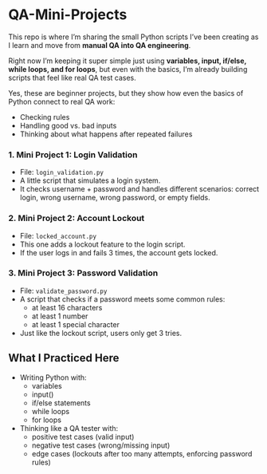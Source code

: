 # QA-Mini-Projects


This repo is where I’m sharing the small Python scripts I’ve been creating as I learn and move from **manual QA into QA engineering**.  

Right now I’m keeping it super simple just using **variables, input, if/else, while loops, and for loops**, but even with the basics, I’m already building scripts that feel like real QA test cases. 

Yes, these are beginner projects, but they show how even the basics of Python connect to real QA work:  
- Checking rules  
- Handling good vs. bad inputs
- Thinking about what happens after repeated failures

### 1. Mini Project 1: Login Validation  
- File: `login_validation.py`  
- A little script that simulates a login system.  
- It checks username + password and handles different scenarios: correct login, wrong username, wrong password, or empty fields.

### 2. Mini Project 2: Account Lockout
-  File: `locked_account.py`  
- This one adds a lockout feature to the login script.  
- If the user logs in and fails 3 times, the account gets locked.

### 3. Mini Project 3: Password Validation
- File: `validate_password.py`  
- A script that checks if a password meets some common rules:  
  - at least 16 characters  
  - at least 1 number  
  - at least 1 special character  
- Just like the lockout script, users only get 3 tries. 

## What I Practiced Here  
- Writing Python with:  
  - variables  
  - input()  
  - if/else statements  
  - while loops  
  - for loops  
- Thinking like a QA tester with:  
  - positive test cases (valid input)  
  - negative test cases (wrong/missing input)  
  - edge cases (lockouts after too many attempts, enforcing password rules)
 
